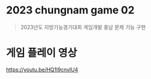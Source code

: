 # 2023 chungnam game 02
 >2023년도 지방기능경기대회 게임개발 충남 문제 기능 구현
# 게임 플레이 영상
https://youtu.be/HQ1l9cnvIU4
